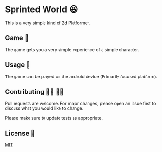 # Sprinted World &#128515;

This is a very simple kind of 2d Platformer.

## Game &#128299;

The game gets you a very simple experience of a simple character.


## Usage &#128241;

The game can be played on the android device (Primarily focused platform).

## Contributing 👨‍💻 👩‍💻
Pull requests are welcome. For major changes, please open an issue first to discuss what you would like to change.

Please make sure to update tests as appropriate.

## License &#128220;
[MIT](https://choosealicense.com/licenses/mit/)
